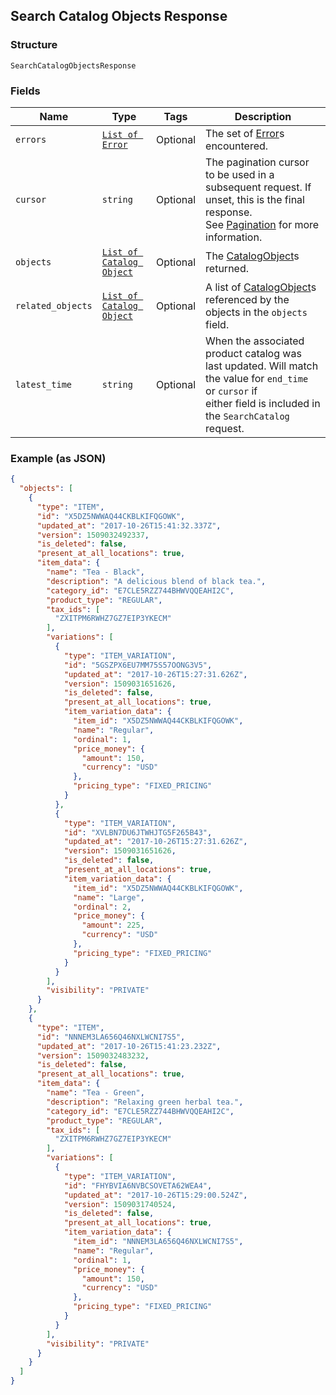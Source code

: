 ## Search Catalog Objects Response

### Structure

`SearchCatalogObjectsResponse`

### Fields

| Name | Type | Tags | Description |
|  --- | --- | --- | --- |
| `errors` | [`List of Error`](/doc/models/error.md) | Optional | The set of [Error](#type-error)s encountered. |
| `cursor` | `string` | Optional | The pagination cursor to be used in a subsequent request. If unset, this is the final response.<br>See [Pagination](https://developer.squareup.com/docs/basics/api101/pagination) for more information. |
| `objects` | [`List of Catalog Object`](/doc/models/catalog-object.md) | Optional | The [CatalogObject](#type-catalogobject)s returned. |
| `related_objects` | [`List of Catalog Object`](/doc/models/catalog-object.md) | Optional | A list of [CatalogObject](#type-catalogobject)s referenced by the objects in the `objects` field. |
| `latest_time` | `string` | Optional | When the associated product catalog was last updated. Will match the value for `end_time` or `cursor` if<br>either field is included in the `SearchCatalog` request. |

### Example (as JSON)

```json
{
  "objects": [
    {
      "type": "ITEM",
      "id": "X5DZ5NWWAQ44CKBLKIFQGOWK",
      "updated_at": "2017-10-26T15:41:32.337Z",
      "version": 1509032492337,
      "is_deleted": false,
      "present_at_all_locations": true,
      "item_data": {
        "name": "Tea - Black",
        "description": "A delicious blend of black tea.",
        "category_id": "E7CLE5RZZ744BHWVQQEAHI2C",
        "product_type": "REGULAR",
        "tax_ids": [
          "ZXITPM6RWHZ7GZ7EIP3YKECM"
        ],
        "variations": [
          {
            "type": "ITEM_VARIATION",
            "id": "5GSZPX6EU7MM75S57OONG3V5",
            "updated_at": "2017-10-26T15:27:31.626Z",
            "version": 1509031651626,
            "is_deleted": false,
            "present_at_all_locations": true,
            "item_variation_data": {
              "item_id": "X5DZ5NWWAQ44CKBLKIFQGOWK",
              "name": "Regular",
              "ordinal": 1,
              "price_money": {
                "amount": 150,
                "currency": "USD"
              },
              "pricing_type": "FIXED_PRICING"
            }
          },
          {
            "type": "ITEM_VARIATION",
            "id": "XVLBN7DU6JTWHJTG5F265B43",
            "updated_at": "2017-10-26T15:27:31.626Z",
            "version": 1509031651626,
            "is_deleted": false,
            "present_at_all_locations": true,
            "item_variation_data": {
              "item_id": "X5DZ5NWWAQ44CKBLKIFQGOWK",
              "name": "Large",
              "ordinal": 2,
              "price_money": {
                "amount": 225,
                "currency": "USD"
              },
              "pricing_type": "FIXED_PRICING"
            }
          }
        ],
        "visibility": "PRIVATE"
      }
    },
    {
      "type": "ITEM",
      "id": "NNNEM3LA656Q46NXLWCNI7S5",
      "updated_at": "2017-10-26T15:41:23.232Z",
      "version": 1509032483232,
      "is_deleted": false,
      "present_at_all_locations": true,
      "item_data": {
        "name": "Tea - Green",
        "description": "Relaxing green herbal tea.",
        "category_id": "E7CLE5RZZ744BHWVQQEAHI2C",
        "product_type": "REGULAR",
        "tax_ids": [
          "ZXITPM6RWHZ7GZ7EIP3YKECM"
        ],
        "variations": [
          {
            "type": "ITEM_VARIATION",
            "id": "FHYBVIA6NVBCSOVETA62WEA4",
            "updated_at": "2017-10-26T15:29:00.524Z",
            "version": 1509031740524,
            "is_deleted": false,
            "present_at_all_locations": true,
            "item_variation_data": {
              "item_id": "NNNEM3LA656Q46NXLWCNI7S5",
              "name": "Regular",
              "ordinal": 1,
              "price_money": {
                "amount": 150,
                "currency": "USD"
              },
              "pricing_type": "FIXED_PRICING"
            }
          }
        ],
        "visibility": "PRIVATE"
      }
    }
  ]
}
```

